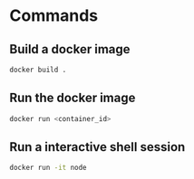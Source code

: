 # Commands

## Build a docker image
```bash
docker build .
```

## Run the docker image
```bash
docker run <container_id>
```

## Run a interactive shell session
```bash
docker run -it node
```